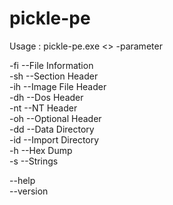 # pickle-pe
Usage : pickle-pe.exe <<file>> -parameter


-fi --File Information  
-sh --Section Header  
-ih --Image File Header  
-dh --Dos Header  
-nt --NT Header  
-oh --Optional Header  
-dd --Data Directory  
-id --Import Directory  
-h --Hex Dump  
-s --Strings  

--help  
--version

